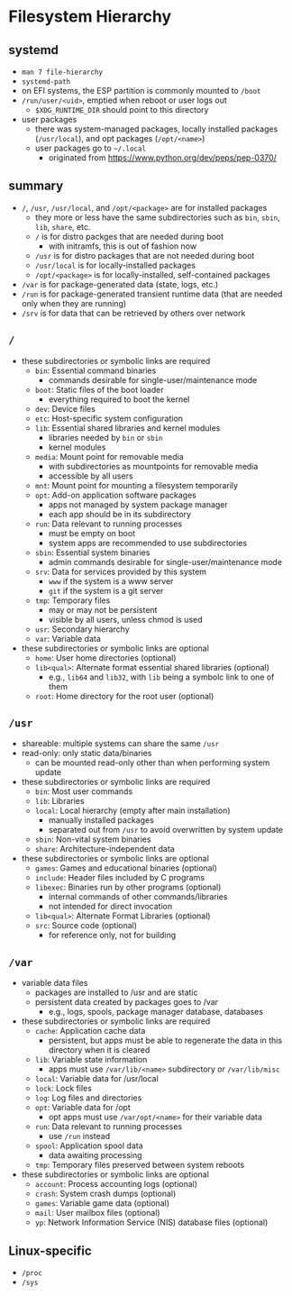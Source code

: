 Filesystem Hierarchy
====================

## systemd

- `man 7 file-hierarchy`
- `systemd-path`
- on EFI systems, the ESP partition is commonly mounted to `/boot`
- `/run/user/<uid>`, emptied when reboot or user logs out
  - `$XDG_RUNTIME_DIR` should point to this directory
- user packages
  - there was system-managed packages, locally installed packages
    (`/usr/local`), and opt packages (`/opt/<name>`)
  - user packages go to `~/.local`
    - originated from <https://www.python.org/dev/peps/pep-0370/>

## summary

- `/`, `/usr`, `/usr/local`, and `/opt/<package>` are for installed
  packages
  - they more or less have the same subdirectories such as `bin`, `sbin`,
    `lib`, `share`, etc.
  - `/` is for distro packges that are needed during boot
    - with initramfs, this is out of fashion now
  - `/usr` is for distro packages that are not needed during boot
  - `/usr/local` is for locally-installed packages
  - `/opt/<package>` is for locally-installed, self-contained packages
- `/var` is for package-generated data (state, logs, etc.)
- `/run` is for package-generated transient runtime data (that are needed only
  when they are running)
- `/srv` is for data that can be retrieved by others over network

## `/`

- these subdirectories or symbolic links are required
  - `bin`: Essential command binaries
    - commands desirable for single-user/maintenance mode
  - `boot`: Static files of the boot loader
    - everything required to boot the kernel
  - `dev`: Device files
  - `etc`: Host-specific system configuration
  - `lib`: Essential shared libraries and kernel modules
    - libraries needed by `bin` or `sbin`
    - kernel modules
  - `media`: Mount point for removable media
    - with subdirectories as mountpoints for removable media
    - accessible by all users
  - `mnt`: Mount point for mounting a filesystem temporarily
  - `opt`: Add-on application software packages
    - apps not managed by system package manager
    - each app should be in its subdirectory
  - `run`: Data relevant to running processes
    - must be empty on boot
    - system apps are recommended to use subdirectories
  - `sbin`: Essential system binaries
    - admin commands desirable for single-user/maintenance mode
  - `srv`: Data for services provided by this system
    - `www` if the system is a www server
    - `git` if the system is a git server
  - `tmp`: Temporary files
    - may or may not be persistent
    - visible by all users, unless chmod is used
  - `usr`: Secondary hierarchy
  - `var`: Variable data
- these subdirectories or symbolic links are optional
  - `home`: User home directories (optional)
  - `lib<qual>`: Alternate format essential shared libraries (optional)
    - e.g., `lib64` and `lib32`, with `lib` being a symbolc link to one of
      them
  - `root`: Home directory for the root user (optional)

## `/usr`

- shareable: multiple systems can share the same `/usr`
- read-only: only static data/binaries
  - can be mounted read-only other than when performing system update
- these subdirectories or symbolic links are required
  - `bin`: Most user commands
  - `lib`: Libraries
  - `local`: Local hierarchy (empty after main installation)
    - manually installed packages
    - separated out from `/usr` to avoid overwritten by system update
  - `sbin`: Non-vital system binaries
  - `share`: Architecture-independent data
- these subdirectories or symbolic links are optional
  - `games`: Games and educational binaries (optional)
  - `include`: Header files included by C programs
  - `libexec`: Binaries run by other programs (optional)
    - internal commands of other commands/libraries
    - not intended for direct invocation
  - `lib<qual>`: Alternate Format Libraries (optional)
  - `src`: Source code (optional)
    - for reference only, not for building

## `/var`

- variable data files
  - packages are installed to /usr and are static
  - persistent data created by packages goes to /var
    - e.g., logs, spools, package manager database, databases
- these subdirectories or symbolic links are required
  - `cache`: Application cache data
    - persistent, but apps must be able to regenerate the data in this
      directory when it is cleared
  - `lib`: Variable state information
    - apps must use `/var/lib/<name>` subdirectory or `/var/lib/misc`
  - `local`: Variable data for /usr/local
  - `lock`: Lock files
  - `log`: Log files and directories
  - `opt`: Variable data for /opt
    - opt apps must use `/var/opt/<name>` for their variable data
  - `run`: Data relevant to running processes
    - use `/run` instead
  - `spool`: Application spool data
    - data awaiting processing
  - `tmp`: Temporary files preserved between system reboots
- these subdirectories or symbolic links are optional
  - `account`: Process accounting logs (optional)
  - `crash`: System crash dumps (optional)
  - `games`: Variable game data (optional)
  - `mail`: User mailbox files (optional)
  - `yp`: Network Information Service (NIS) database files (optional)

## Linux-specific

- `/proc`
- `/sys`
